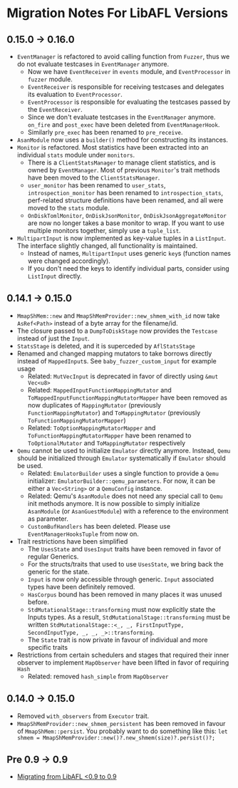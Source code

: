 # Migration Notes For LibAFL Versions

## 0.15.0 -> 0.16.0

- `EventManager` is refactored to avoid calling function from `Fuzzer`, thus we do not evaluate testcases in `EventManager` anymore.
  - Now we have `EventReceiver` in `events` module, and `EventProcessor` in `fuzzer` module.
  - `EventReceiver` is responsible for receiving testcases and delegates its evaluation to `EventProcessor`.
  - `EventProcessor` is responsible for evaluating the testcases passed by the `EventReceiver`.
  - Since we don't evaluate testcases in the `EventManager` anymore. `on_fire` and `post_exec` have been deleted from `EventManagerHook`.
  - Similarly `pre_exec` has been renamed to `pre_receive`.
- `AsanModule` now uses a `builder()` method for constructing its instances.
- `Monitor` is refactored. Most statistics have been extracted into an individual `stats` module under `monitors`.
  - There is a `ClientStatsManager` to manage client statistics, and is owned by `EventManager`. Most of previous `Monitor`'s trait methods have been moved to the `ClientStatsManager`.
  - `user_monitor` has been renamed to `user_stats`, `introspection_monitor` has been renamed to `introspection_stats`, perf-related structure definitions have been renamed, and all were moved to the `stats` module.
  - `OnDiskTomlMonitor`, `OnDiskJsonMonitor`, `OnDiskJsonAggregateMonitor` are now no longer takes a base monitor to wrap. If you want to use multiple monitors together, simply use a `tuple_list`.
- `MultipartInput` is now implemented as key-value tuples in a `ListInput`. The interface slightly changed, all functionality is maintained.
  - Instead of names, `MultipartInput` uses generic `key`s (function names were changed accordingly).
  - If you don't need the keys to identify individual parts, consider using `ListInput` directly.

## 0.14.1 -> 0.15.0

- `MmapShMem::new` and `MmapShMemProvider::new_shmem_with_id` now take `AsRef<Path>` instead of a byte array for the filename/id.
- The closure passed to a `DumpToDiskStage` now provides the `Testcase` instead of just the `Input`.
- `StatsStage` is deleted, and it is superceded by `AflStatsStage`
- Renamed and changed mapping mutators to take borrows directly instead of `MappedInput`s. See `baby_fuzzer_custom_input` for example usage
  - Related: `MutVecInput` is deprecated in favor of directly using `&mut Vec<u8>`
  - Related: `MappedInputFunctionMappingMutator` and `ToMappedInputFunctionMappingMutatorMapper` have been removed as now duplicates of `MappingMutator` (previously `FunctionMappingMutator`) and `ToMappingMutator` (previously `ToFunctionMappingMutatorMapper`)
  - Related: `ToOptionMappingMutatorMapper` and `ToFunctionMappingMutatorMapper` have been renamed to `ToOptionalMutator` and `ToMappingMutator` respectively
- `Qemu` cannot be used to initialize `Emulator` directly anymore. Instead, `Qemu` should be initialized through `Emulator` systematically if `Emulator` should be used.
  - Related: `EmulatorBuilder` uses a single function to provide a `Qemu` initializer: `EmulatorBuilder::qemu_parameters`. For now, it can be either a `Vec<String>` or a `QemuConfig` instance.
  - Related: Qemu's `AsanModule` does not need any special call to `Qemu` init methods anymore. It is now possible to simply initialize `AsanModule` (or `AsanGuestModule`) with a reference to the environment as parameter.
  - `CustomBufHandlers` has been deleted. Please use `EventManagerHooksTuple` from now on.
- Trait restrictions have been simplified
  - The `UsesState` and `UsesInput` traits have been removed in favor of regular Generics.
  - For the structs/traits that used to use `UsesState`, we bring back the generic for the state.
  - `Input` is now only accessible through generic. `Input` associated types have been definitely removed.
  - `HasCorpus` bound has been removed in many places it was unused before.
  - `StdMutationalStage::transforming` must now explicitly state the Inputs types. As a result, `StdMutationalStage::transforming` must be written `StdMutationalStage::<_, _, FirstInputType, SecondInputType, _, _, _>::transforming`.
  - The `State` trait is now private in favour of individual and more specific traits
- Restrictions from certain schedulers and stages that required their inner observer to implement `MapObserver` have been lifted in favor of requiring `Hash`
  - Related: removed `hash_simple` from `MapObserver`

## 0.14.0 -> 0.15.0

- Removed `with_observers` from `Executor` trait.
- `MmapShMemProvider::new_shmem_persistent` has been removed in favour of `MmapShMem::persist`. You probably want to do something like this: `let shmem = MmapShMemProvider::new()?.new_shmem(size)?.persist()?;`

## Pre 0.9 -> 0.9

- [Migrating from LibAFL <0.9 to 0.9](https://aflplus.plus/libafl-book/design/migration-0.9.html)